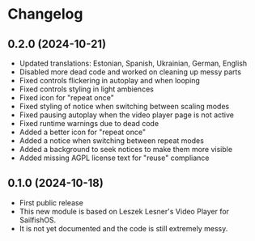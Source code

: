 <!--
SPDX-FileCopyrightText: 2023-2024 Mirian Margiani
SPDX-License-Identifier: GFDL-1.3-or-later
-->

# Changelog

## 0.2.0 (2024-10-21)

- Updated translations: Estonian, Spanish, Ukrainian, German, English
- Disabled more dead code and worked on cleaning up messy parts
- Fixed controls flickering in autoplay and when looping
- Fixed controls styling in light ambiences
- Fixed icon for "repeat once"
- Fixed styling of notice when switching between scaling modes
- Fixed pausing autoplay when the video player page is not active
- Fixed runtime warnings due to dead code
- Added a better icon for "repeat once"
- Added a notice when switching between repeat modes
- Added a background to seek notices to make them more visible
- Added missing AGPL license text for "reuse" compliance

## 0.1.0 (2024-10-18)

- First public release
- This new module is based on Leszek Lesner's Video Player for SailfishOS.
- It is not yet documented and the code is still extremely messy.
